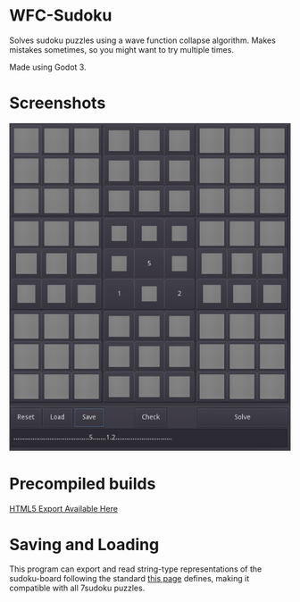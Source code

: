 # WFC-Sudoku
Solves sudoku puzzles using a wave function collapse algorithm. Makes mistakes sometimes, so you might want to try multiple times.

Made using Godot 3.

# Screenshots
![Screenshot of the program](Screenshots/7634e07.png)

# Precompiled builds
[HTML5 Export Available Here](https://jonnelafin.github.io/WaveFunctionCollapse-Sudoku/)

# Saving and Loading
This program can export and read string-type representations of the sudoku-board following the standard [this page](https://www.7sudoku.com/instructions/loading-puzzles) defines, making it compatible with all 7sudoku puzzles.

